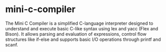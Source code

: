 # mini-c-compiler
The Mini C Compiler is a simplified C-language interpreter designed to understand and execute basic C-like syntax using lex and yacc (Flex and Bison). It allows parsing and evaluation of expressions, control flow structures like if-else and supports basic I/O operations through printf and scanf.
